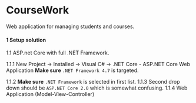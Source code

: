 # CourseWork
Web application for managing students and courses.

#### 1 Setup solution
1.1 ASP.net Core with full .NET Framework.

1.1.1 New Project -> Installed -> Visual C# -> .NET Core - ASP.NET Core Web Application
**Make sure** `.NET Framework 4.7` is targeted.

1.1.2 
**Make sure** `.NET Framework` is selected in first list. 
1.1.3
Second drop down should be `ASP.NET Core 2.0` which is somewhat confusing.
1.1.4
Web Application (Model-View-Controller)

